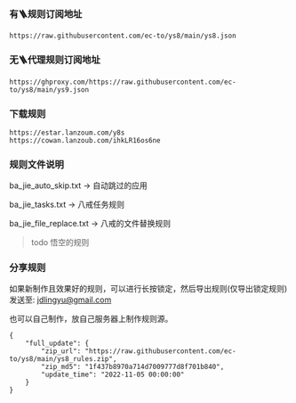 ### 有🪜规则订阅地址
``` shell
https://raw.githubusercontent.com/ec-to/ys8/main/ys8.json
```

### 无🪜代理规则订阅地址
``` shell
https://ghproxy.com/https://raw.githubusercontent.com/ec-to/ys8/main/ys9.json
```

### 下载规则
``` shell
https://estar.lanzoum.com/y8s
https://cowan.lanzoub.com/ihkLR16os6ne
```


### 规则文件说明

ba_jie_auto_skip.txt -> 自动跳过的应用

ba_jie_tasks.txt -> 八戒任务规则

ba_jie_file_replace.txt -> 八戒的文件替换规则

> todo 悟空的规则


### 分享规则
如果新制作且效果好的规则，可以进行长按锁定，然后导出规则(仅导出锁定规则)发送至: jdlingyu@gmail.com

也可以自己制作，放自己服务器上制作规则源。
``` gson
{
	"full_update": {
		"zip_url": "https://raw.githubusercontent.com/ec-to/ys8/main/ys8_rules.zip",
		"zip_md5": "1f437b8970a714d7009777d8f701b840",
		"update_time": "2022-11-05 00:00:00"
	}
}
```
